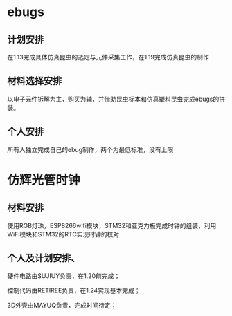 # ebugs
## 计划安排
  在1.13完成具体仿真昆虫的选定与元件采集工作，在1.19完成仿真昆虫的制作
## 材料选择安排
  以电子元件拆解为主，购买为辅，并借助昆虫标本和仿真塑料昆虫完成ebugs的拼装。
## 个人安排
  所有人独立完成自己的ebug制作，两个为最低标准，没有上限

# 仿辉光管时钟
## 材料安排
  使用RGB灯珠，ESP8266wifi模块，STM32和亚克力板完成时钟的组装，利用WiFi模块和STM32的RTC实现时钟的校对
## 个人及计划安排、
  硬件电路由SUJIUY负责，在1.20前完成；
  
  控制代码由RETIREE负责，在1.24实现基本完成；
  
  3D外壳由MAYUQ负责，完成时间待定；
